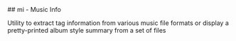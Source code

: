 <a name="mi"/>
## mi - Music Info
 
Utility to extract tag information from various music file formats or
display a pretty-printed album style summary from a set of files
